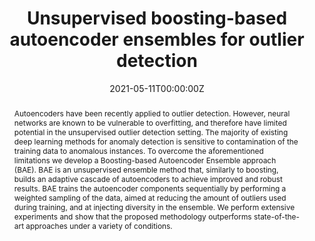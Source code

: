 ---
title: 'Unsupervised boosting-based autoencoder ensembles for outlier detection'

# Authors
# If you created a profile for a user (e.g. the default `admin` user), write the username (folder name) here
# and it will be replaced with their full name and linked to their profile.
authors:
  - Hamed Sarvari
  - Carlotta Domeniconi
  - Bardh Prenkaj
  - Giovanni Stilo

date: '2021-05-11T00:00:00Z'
doi: '10.1007/978-3-030-75762-5_8'

# Publication type.
# Legend: 0 = Uncategorized; 1 = Conference paper; 2 = Journal article;
# 3 = Preprint / Working Paper; 4 = Report; 5 = Book; 6 = Book section;
# 7 = Thesis; 8 = Patent
publication_types: ['1']

# Publication name and optional abbreviated publication name.
publication: In *Pacific-Asia Conference on Knowledge Discovery and Data Mining 2021*

abstract: Autoencoders have been recently applied to outlier detection. However, neural networks are known to be vulnerable to overfitting, and therefore have limited potential in the unsupervised outlier detection setting. The majority of existing deep learning methods for anomaly detection is sensitive to contamination of the training data to anomalous instances. To overcome the aforementioned limitations we develop a Boosting-based Autoencoder Ensemble approach (BAE). BAE is an unsupervised ensemble method that, similarly to boosting, builds an adaptive cascade of autoencoders to achieve improved and robust results. BAE trains the autoencoder components sequentially by performing a weighted sampling of the data, aimed at reducing the amount of outliers used during training, and at injecting diversity in the ensemble. We perform extensive experiments and show that the proposed methodology outperforms state-of-the-art approaches under a variety of conditions.


tags: ['anomaly detection', 'deep learning']

# Display this page in the Featured widget?
featured: false

# Custom links (uncomment lines below)
# links:
# - name: Custom Link
#   url: http://example.org
url_pdf: ''
url_code: ''
url_dataset: ''
url_poster: ''
url_project: ''
url_slides: ''
url_source: ''
url_video: ''

# Featured image
# To use, add an image named `featured.jpg/png` to your page's folder.
image:
  caption: 'This is how BAE works.'
  focal_point: ''
  preview_only: false


# Slides (optional).
#   Associate this publication with Markdown slides.
#   Simply enter your slide deck's filename without extension.
#   E.g. `slides: "example"` references `content/slides/example/index.md`.
#   Otherwise, set `slides: ""`.
slides: ""
---